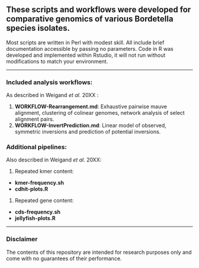## These scripts and workflows were developed for comparative genomics of various Bordetella species isolates.  
Most scripts are written in Perl with modest skill. All include brief documentation accessible by passing no parameters. Code in R was developed and implemented within Rstudio, it will not run without modifications to match your environment.

------
### Included analysis workflows:  
As described in Weigand *et al.* 20XX :  
 1. __WORKFLOW-Rearrangement.md__: Exhaustive pairwise mauve alignment, clustering of colinear genomes, network analysis of select alignment pairs.
 1. __WORKFLOW-InvertPrediction.md__: Linear model of observed, symmetric inversions and prediction of potential inversions.



### Additional pipelines:  
Also described in Weigand *et al.* 20XX:
1. Repeated kmer content:
 + __kmer-frequency.sh__
 + __cdhit-plots.R__
1. Repeated gene content:
 + __cds-frequency.sh__
 + __jellyfish-plots.R__  

------
### Disclaimer  
The contents of this repository are intended for research purposes only and come with no guarantees of their performance.
